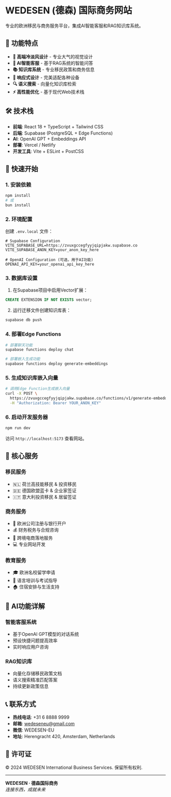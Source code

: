 # WEDESEN (德森) 国际商务网站

专业的欧洲移民与商务服务平台，集成AI智能客服和RAG知识库系统。

## 🌟 功能特点

- **🎨 高端冷淡风设计** - 专业大气的视觉设计
- **🤖 AI智能客服** - 基于RAG系统的智能问答
- **📚 知识库系统** - 专业移民政策和商务信息
- **📱 响应式设计** - 完美适配各种设备
- **🔍 语义搜索** - 向量化知识库检索
- **⚡ 高性能优化** - 基于现代Web技术栈

## 🛠️ 技术栈

- **前端**: React 18 + TypeScript + Tailwind CSS
- **后端**: Supabase (PostgreSQL + Edge Functions)
- **AI**: OpenAI GPT + Embeddings API
- **部署**: Vercel / Netlify
- **开发工具**: Vite + ESLint + PostCSS

## 🚀 快速开始

### 1. 安装依赖

```bash
npm install
# 或
bun install
```

### 2. 环境配置

创建 `.env.local` 文件：

```env
# Supabase Configuration
VITE_SUPABASE_URL=https://zvuxgccegfyyjqipjakw.supabase.co
VITE_SUPABASE_ANON_KEY=your_anon_key_here

# OpenAI Configuration (可选，用于AI功能)
OPENAI_API_KEY=your_openai_api_key_here
```

### 3. 数据库设置

1. 在Supabase项目中启用Vector扩展：
```sql
CREATE EXTENSION IF NOT EXISTS vector;
```

2. 运行迁移文件创建知识库表：
```bash
supabase db push
```

### 4. 部署Edge Functions

```bash
# 部署聊天功能
supabase functions deploy chat

# 部署嵌入生成功能
supabase functions deploy generate-embeddings
```

### 5. 生成知识库嵌入向量

```bash
# 调用Edge Function生成嵌入向量
curl -X POST \
  https://zvuxgccegfyyjqipjakw.supabase.co/functions/v1/generate-embeddings \
  -H "Authorization: Bearer YOUR_ANON_KEY"
```

### 6. 启动开发服务器

```bash
npm run dev
```

访问 `http://localhost:5173` 查看网站。

## 🎯 核心服务

### 移民服务
- 🇳🇱 荷兰高技能移民 & 投资移民
- 🇩🇪 德国欧盟蓝卡 & 企业家签证
- 🇮🇹 意大利投资移民 & 居留签证

### 商务服务
- 🏢 欧洲公司注册与银行开户
- 💰 财务税务与合规咨询
- 🛒 跨境电商落地服务
- 💻 专业网站开发

### 教育服务
- 🎓 欧洲名校留学申请
- 📝 语言培训与考试指导
- 🏠 住宿安排与生活支持

## 🤖 AI功能详解

### 智能客服系统
- 基于OpenAI GPT模型的对话系统
- 预设快捷问题提高效率
- 实时响应用户咨询

### RAG知识库
- 向量化存储移民政策文档
- 语义搜索精准匹配答案
- 持续更新政策信息

## 📞 联系方式

- **热线电话**: +31 6 8888 9999
- **邮箱**: wedeseneu@gmail.com
- **微信**: WEDESEN-EU
- **地址**: Herengracht 420, Amsterdam, Netherlands

## 📄 许可证

© 2024 WEDESEN International Business Services. 保留所有权利.

---

**WEDESEN · 德森国际商务**  
*连接东西，成就未来*
